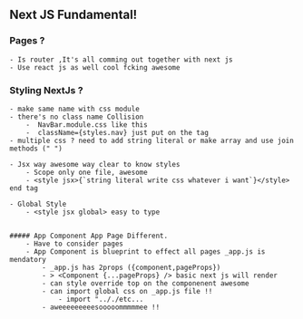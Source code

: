 ## Next JS Fundamental!

### Pages ?

    - Is router ,It's all comming out together with next js
    - Use react js as well cool fcking awesome

### Styling NextJs ?

    - make same name with css module
    - there's no class name Collision
        -  NavBar.module.css like this
        -  className={styles.nav} just put on the tag
    - multiple css ? need to add string literal or make array and use join methods (" ")

    - Jsx way awesome way clear to know styles
        - Scope only one file, awesome
        - <style jsx>{`string literal write css whatever i want`}</style> end tag

    - Global Style
        - <style jsx global> easy to type


    ##### App Component App Page Different.
        - Have to consider pages
        - App Component is blueprint to effect all pages _app.js is mendatory
            - _app.js has 2props ({component,pageProps})
            - > <Component {...pageProps} /> basic next js will render
            - can style override top on the componenent awesome
            - can import global css on _app.js file !!
                - import ".././etc...
            - aweeeeeeeeesooooommmmmee !!
